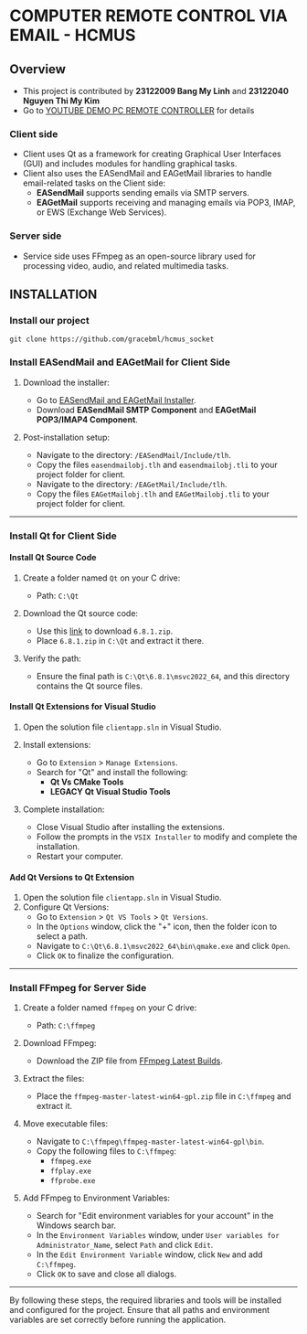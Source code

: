# COMPUTER REMOTE CONTROL VIA EMAIL - HCMUS
## Overview
- This project is contributed by **23122009 Bang My Linh** and **23122040 Nguyen Thi My Kim**
- Go to [YOUTUBE DEMO PC REMOTE CONTROLLER](https://www.youtube.com/watch?v=_-SRAjogUFU) for details
### Client side
- Client uses Qt as  a framework for creating Graphical User Interfaces (GUI) and includes modules for handling graphical tasks. 
- Client also uses the EASendMail and EAGetMail libraries to handle email-related tasks on the Client side:
   - **EASendMail** supports sending emails via SMTP servers.
   - **EAGetMail** supports receiving and managing emails via POP3, IMAP, or EWS (Exchange Web Services).
### Server side
- Service side uses FFmpeg as an open-source library used for processing video, audio, and related multimedia tasks.

## INSTALLATION
### Install our project
```
git clone https://github.com/gracebml/hcmus_socket
```
### Install EASendMail and EAGetMail for Client Side
1. Download the installer:
   - Go to [EASendMail and EAGetMail Installer](https://www.emailarchitect.net).
   - Download **EASendMail SMTP Component** and **EAGetMail POP3/IMAP4 Component**.

2. Post-installation setup:
   - Navigate to the directory: `/EASendMail/Include/tlh`.
   - Copy the files `easendmailobj.tlh` and `easendmailobj.tli` to your project folder for client.
   - Navigate to the directory: `/EAGetMail/Include/tlh`.
   - Copy the files `EAGetMailobj.tlh` and `EAGetMailobj.tli` to your project folder for client.

---

### Install Qt for Client Side
#### Install Qt Source Code
1. Create a folder named `Qt` on your C drive:
   - Path: `C:\Qt`

2. Download the Qt source code:
   - Use this [link](https://drive.google.com/drive/folders/1CN83O5P_SY23CsLIbV87PYppQtj7Iu5h?usp=sharing) to download `6.8.1.zip`.
   - Place `6.8.1.zip` in `C:\Qt` and extract it there.

3. Verify the path:
   - Ensure the final path is `C:\Qt\6.8.1\msvc2022_64`, and this directory contains the Qt source files.

#### Install Qt Extensions for Visual Studio
1. Open the solution file `clientapp.sln` in Visual Studio.
2. Install extensions:
   - Go to `Extension` > `Manage Extensions`.
   - Search for "Qt" and install the following:
     - **Qt Vs CMake Tools**
     - **LEGACY Qt Visual Studio Tools**

3. Complete installation:
   - Close Visual Studio after installing the extensions.
   - Follow the prompts in the `VSIX Installer` to modify and complete the installation.
   - Restart your computer.

#### Add Qt Versions to Qt Extension
1. Open the solution file `clientapp.sln` in Visual Studio.
2. Configure Qt Versions:
   - Go to `Extension` > `Qt VS Tools` > `Qt Versions`.
   - In the `Options` window, click the "+" icon, then the folder icon to select a path.
   - Navigate to `C:\Qt\6.8.1\msvc2022_64\bin\qmake.exe` and click `Open`.
   - Click `OK` to finalize the configuration.

---

### Install FFmpeg for Server Side
1. Create a folder named `ffmpeg` on your C drive:
   - Path: `C:\ffmpeg`

2. Download FFmpeg:
   - Download the ZIP file from [FFmpeg Latest Builds](https://github.com/BtbN/FFmpeg-Builds/releases/download/latest/ffmpeg-master-latest-win64-gpl.zip).

3. Extract the files:
   - Place the `ffmpeg-master-latest-win64-gpl.zip` file in `C:\ffmpeg` and extract it.

4. Move executable files:
   - Navigate to `C:\ffmpeg\ffmpeg-master-latest-win64-gpl\bin`.
   - Copy the following files to `C:\ffmpeg`:
     - `ffmpeg.exe`
     - `ffplay.exe`
     - `ffprobe.exe`

5. Add FFmpeg to Environment Variables:
   - Search for "Edit environment variables for your account" in the Windows search bar.
   - In the `Environment Variables` window, under `User variables for Administrator_Name`, select `Path` and click `Edit`.
   - In the `Edit Environment Variable` window, click `New` and add `C:\ffmpeg`.
   - Click `OK` to save and close all dialogs.

---

By following these steps, the required libraries and tools will be installed and configured for the project. Ensure that all paths and environment variables are set correctly before running the application.


